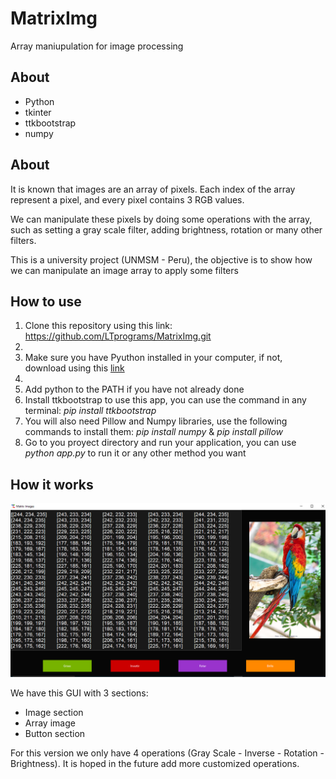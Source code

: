 <h1>MatrixImg</h1>

Array maniupulation for image processing

<h2>About</h2>
<ul>
    <li>Python</li>
    <li>tkinter</li>
    <li>ttkbootstrap</li>
    <li>numpy</li>
</ul>

<h2>About</h2>
<p>
It is known that images are an array of pixels. Each index of the
array represent a pixel, and every pixel contains 3 RGB values.
</p>
<p>
We can manipulate these pixels by doing some operations with the array, 
such as setting a gray scale filter, adding brightness, rotation or many
other filters.
</p>
<p>
This is a university project (UNMSM - Peru), the objective is to show
how we can manipulate an image array to apply some filters
</p>

<h2>How to use</h2>
<ol>
    <li>Clone this repository using this link: <a href="https://github.com/LTprograms/MatrixImg.git">https://github.com/LTprograms/MatrixImg.git</a><li>
    <li>Make sure you have Pyuthon installed in your computer, if not, download using this <a href="https://www.python.org/downloads/" target="_blank">link</a><li>
    <li>Add python to the PATH if you have not already done</li>
    <li>Install ttkbootstrap to use this app, you can use the command in any terminal: <i>pip install ttkbootstrap</i></li>
    <li>You will also need Pillow and Numpy libraries, use the following commands to install them: <i>pip install numpy</i> & <i>pip install pillow</i></li>
    <li>Go to you proyect directory and run your application, you can use <i>python app.py</i> to run it or any other method you want</li>
</ol>

<h2>How it works</h2>
<img src="./img/img.png"/>
<p>
We have this GUI with 3 sections:
<ul>
    <li>Image section</li>
    <li>Array image</li>
    <li>Button section</li>
</ul>
For this version we only have 4 operations (Gray Scale - Inverse - Rotation - Brightness). It is hoped in the future add more customized operations.
</p>
